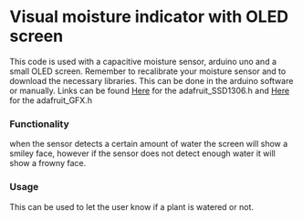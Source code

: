 # Visual moisture indicator with OLED screen

This code is used with a capacitive moisture sensor, arduino uno and a small OLED screen.
Remember to recalibrate your moisture sensor and to download the necessary libraries. This can be done in the arduino software or manually. Links can be found [Here](https://github.com/adafruit/Adafruit_SSD1306) for the adafruit_SSD1306.h and [Here](https://github.com/adafruit/Adafruit-GFX-Library) for the adafruit_GFX.h


### Functionality
when the sensor detects a certain amount of water the screen will show a smiley face,
however if the sensor does not detect enough water it will show a frowny face.

### Usage
This can be used to let the user know if a plant is watered or not.

